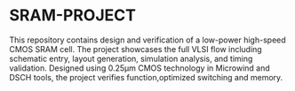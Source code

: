 # SRAM-PROJECT
This repository contains design and verification of a low-power high-speed CMOS SRAM cell. The project showcases the full VLSI flow including schematic entry, layout generation, simulation analysis, and timing validation. Designed using 0.25μm CMOS technology in Microwind and DSCH tools, the project verifies function,optimized switching and memory.
